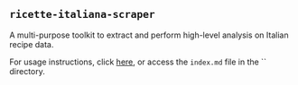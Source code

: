 ## `ricette-italiana-scraper`


A multi-purpose toolkit to extract and perform high-level analysis on Italian recipe data.

For usage instructions, click [here](docs/index.md), or access the `index.md` file in the `` directory.
